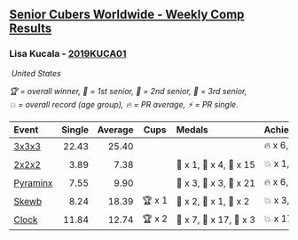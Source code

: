 <style>table {white-space: nowrap;}</style>
<link rel="stylesheet" type="text/css" href="/scw-comp/css/flags.css" />

## [Senior Cubers Worldwide - Weekly Comp Results](/scw-comp/results/)
### Lisa Kucala - [2019KUCA01](https://www.worldcubeassociation.org/persons/2019KUCA01)

<i class="flag flag-US" />&nbsp;United States

<span style="white-space: nowrap;">🏆 = overall winner</span>, <span style="white-space: nowrap;">🥇 = 1st senior</span>, <span style="white-space: nowrap;">🥈 = 2nd senior</span>, <span style="white-space: nowrap;">🥉 = 3rd senior</span>, <span style="white-space: nowrap;">💥 = overall record (age group)</span>, <span style="white-space: nowrap;">🔥 = PR average</span>, <span style="white-space: nowrap;">⚡ = PR single</span>.

| Event | Single | Average | Cups | Medals | Achievements|
| :-- | --: | --: | :--: | :-- | :-- |
| [3x3x3](333.md) | 22.43 | 25.40 |  |  | 🔥 x 6, ⚡ x 6 |
| [2x2x2](222.md) | 3.89 | 7.38 |  | 🥇 x 1, 🥈 x 4, 🥉 x 15 | 💥 x 1, 🔥 x 5, ⚡ x 6 |
| [Pyraminx](pyram.md) | 7.55 | 9.90 |  | 🥇 x 3, 🥈 x 3, 🥉 x 21 | 🔥 x 6, ⚡ x 5 |
| [Skewb](skewb.md) | 8.24 | 18.39 | 🏆 x 1 | 🥇 x 2, 🥈 x 1, 🥉 x 2 | 💥 x 3, 🔥 x 3, ⚡ x 4 |
| [Clock](clock.md) | 11.84 | 12.74 | 🏆 x 2 | 🥇 x 7, 🥈 x 17, 🥉 x 3 | 💥 x 17, 🔥 x 12, ⚡ x 14 |

<!-- Global site tag (gtag.js) - Google Analytics -->
<script async src="https://www.googletagmanager.com/gtag/js?id=UA-86348435-3"></script>
<script>window.dataLayer = window.dataLayer || []; function gtag() {dataLayer.push(arguments);} gtag('js', new Date()); gtag('config', 'UA-86348435-3');</script>
